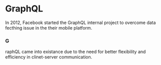 # GraphQL

In 2012, Facebook started the GraphQL internal project to overcome data fecthing issue in the their mobile platform.

<H3>G</H3>raphQL came into existance due to the need for better flexibility and efficiency in clinet-server communication.
